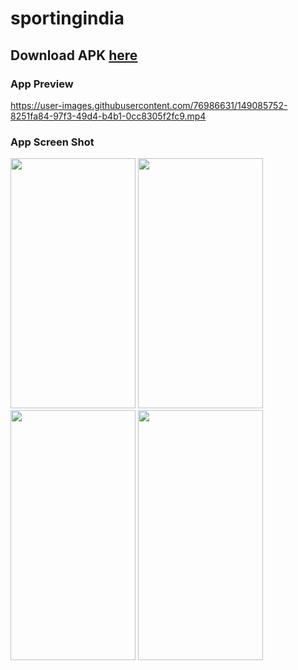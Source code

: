 # sportingindia

## Download APK [here](https://github.com/duraidd/sportingindia/blob/master/SportingIndia.apk)

### App Preview


https://user-images.githubusercontent.com/76986631/149085752-8251fa84-97f3-49d4-b4b1-0cc8305f2fc9.mp4


### App Screen Shot

<img src="https://user-images.githubusercontent.com/76986631/149085106-5f1eedf9-231f-4afe-b355-f28d17a188e4.jpg" width="200" height="400"/>

<img src="https://user-images.githubusercontent.com/76986631/149085132-946f94d1-79e3-4c3e-96b4-499f4b635018.jpg" width="200" height="400"/>

<img src="https://user-images.githubusercontent.com/76986631/149085147-48c5951b-5f89-410c-8c94-d3f22d5bc782.jpg" width="200" height="400"/>

<img src="https://user-images.githubusercontent.com/76986631/149085154-88628dae-afd2-45b9-8665-97edd37c3da9.jpg" width="200" height="400"/>


